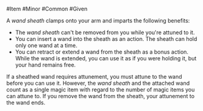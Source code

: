 #Item 
#Minor 
#Common 
#Given 

A _wand sheath_ clamps onto your arm and imparts the following benefits:

-   The _wand sheath_ can't be removed from you while you're attuned to it.
-   You can insert a wand into the sheath as an action. The sheath can hold only one wand at a time.
-   You can retract or extend a wand from the sheath as a bonus action. While the wand is extended, you can use it as if you were holding it, but your hand remains free.

If a sheathed wand requires attunement, you must attune to the wand before you can use it. However, the _wand sheath_ and the attached wand count as a single magic item with regard to the number of magic items you can attune to. If you remove the wand from the sheath, your attunement to the wand ends.